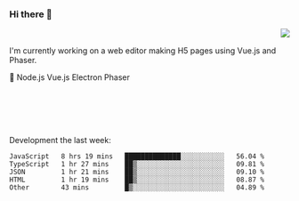 ### Hi there 👋

<img align="right" src="https://github-readme-stats.vercel.app/api?username=jasonpanggo"/>

<br>
<p align="left">
I'm currently working on a web editor making H5 pages using Vue.js and Phaser.
</p>
<p align="left">
📖 Node.js Vue.js Electron Phaser
</p>
<br>
<br>
<br>
<br>

Development the last week:
<!--START_SECTION:waka-->
```text
JavaScript   8 hrs 19 mins   ██████████████░░░░░░░░░░░   56.04 % 
TypeScript   1 hr 27 mins    ██▒░░░░░░░░░░░░░░░░░░░░░░   09.81 % 
JSON         1 hr 21 mins    ██▒░░░░░░░░░░░░░░░░░░░░░░   09.10 % 
HTML         1 hr 19 mins    ██▒░░░░░░░░░░░░░░░░░░░░░░   08.87 % 
Other        43 mins         █▒░░░░░░░░░░░░░░░░░░░░░░░   04.89 % 
```
<!--END_SECTION:waka-->

<!--
**JASONPANGGO/jasonpanggo** is a ✨ _special_ ✨ repository because its `README.md` (this file) appears on your GitHub profile.

Here are some ideas to get you started:

- 🔭 I’m currently working on ...
- 🌱 I’m currently learning ...
- 👯 I’m looking to collaborate on ...
- 🤔 I’m looking for help with ...
- 💬 Ask me about ...
- 📫 How to reach me: ...
- 😄 Pronouns: ...
- ⚡ Fun fact: ...
-->
